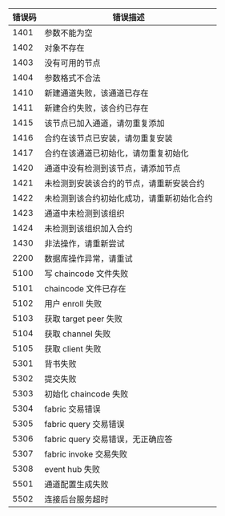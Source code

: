 | 错误码  | 错误描述                   |
| ---- | ---------------------- |
| 1401 | 参数不能为空                 |
| 1402 | 对象不存在                  |
| 1403 | 没有可用的节点                |
| 1404 | 参数格式不合法                |
| 1410 | 新建通道失败，该通道已存在          |
| 1411 | 新建合约失败，该合约已存在          |
| 1415 | 该节点已加入通道，请勿重复添加        |
| 1416 | 合约在该节点已安装，请勿重复安装       |
| 1417 | 合约在该通道已初始化，请勿重复初始化     |
| 1420 | 通道中没有检测到该节点，请添加节点      |
| 1421 | 未检测到安装该合约的节点，请重新安装合约   |
| 1422 | 未检测到该合约初始化成功，请重新初始化合约  |
| 1423 | 通道中未检测到该组织             |
| 1424 | 未检测到该组织加入合约            |
| 1430 | 非法操作，请重新尝试             |
| 2200 | 数据库操作异常，请重试            |
| 5100 | 写 chaincode 文件失败         |
| 5101 | chaincode 文件已存在         |
| 5102 | 用户 enroll 失败             |
| 5103 | 获取 target peer 失败        |
| 5104 | 获取 channel 失败            |
| 5105 | 获取 client 失败             |
| 5301 | 背书失败                   |
| 5302 | 提交失败                   |
| 5303 | 初始化 chaincode 失败         |
| 5304 | fabric 交易错误             |
| 5305 | fabric query 交易错误       |
| 5306 | fabric query 交易错误，无正确应答 |
| 5307 | fabric invoke 交易失败      |
| 5308 | event hub 失败            |
| 5501 | 通道配置生成失败               |
| 5502 | 连接后台服务超时               |
